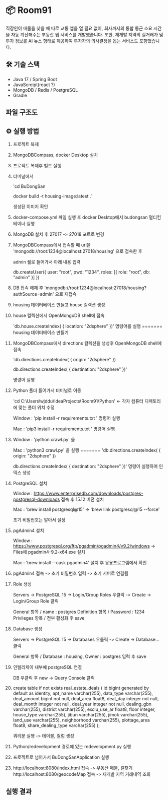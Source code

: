 # 📦 Room91

직장인이 매물을 찾을 때 따로 교통 앱을 열 필요 없이, 회사까지의 통합 통근 소요 시간을 자동 계산해주는 부동산 웹 서비스를 개발했습니다.
또한, 재개발 지역의 실거래가 및 투자 정보를 AI 뉴스 형태로 제공하여 투자자의 의사결정을 돕는 서비스도 포함했습니다.

## 🛠 기술 스택
- Java 17 / Spring Boot
- JavaScreipt(react ?)
- MongoDB / Redis / PostgreSQL
- Gradle

## 파일 구조도



## ⚙️ 실행 방법

1. 프로젝트 복제

2. MongoDBCompass, docker Desktop 설치

3. 프로젝트 복제후 빌드 실행

4. 터미널에서 

   'cd BuDongSan 

   docker build -t housing-image:latest .'

   생성된 이미지 확인

5. docker-compose.yml 파일 실행 후 docker Desktop에서 budongsan 멀티컨테이너 실행

6. MongoDB 설치 후 27017 -> 27018 포트로 변경

7. MongoDBCompass에서 접속할 때 url을 'mongodb://root:1234@localhost:27018/housing' 으로 접속한 후

   admin 쉘로 들어가서 아래 내용 입력

   db.createUser({
   user: "root",
   pwd: "1234",
   roles: [{ role: "root", db: "admin" }]
   })

8. DB 접속 해제 후 'mongodb://root:1234@localhost:27018/housing?authSource=admin' 으로 재접속

9. housing 데이터베이스 만들고 house 컬렉션 생성

10. house 컬렉션에서 OpenMongoDB shell에 접속

    'db.house.createIndex( { location: "2dsphere" })' 명령어를 실행
=======
    housing 데이터베이스 만들기

11. MongoDBCompass에서 directions 컬렉션을 생성후 OpenMongoDB shell에 접속

      'db.directions.createIndex( { origin: "2dsphere" })

      db.directions.createIndex( { destination: "2dsphere" })'

    명령어 실행

12. Python 폴더 들어가서 터미널로 이동

    'cd C:\Users\wjddu\IdeaProjects\Room91\Python' <- 각자 컴퓨터 디렉토리에 맞는 폴더 위치 수정
   
     Window : 'pip install -r requirements.txt ' 명령어 실행

     Mac : 'pip3 install -r requirements.txt ' 명령어 실행

13. Window : 'python crawl.py' 을

    Mac : 'python3 crawl.py' 을 실행
=======
      'db.directions.createIndex( { origin: "2dsphere" })
      
      db.directions.createIndex( { destination: "2dsphere" })' 
      명령어 실행하여 인덱스 생성

14. PostgreSQL 설치

    Window : https://www.enterprisedb.com/downloads/postgres-postgresql-downloads 접속 후 15.12 버전 설치

    Mac : 'brew install postgresql@15' -> 'brew link postgresql@15 --force'

    초기 비밀번호는 알아서 설정

15. pgAdmin4 설치

    Window : https://www.postgresql.org/ftp/pgadmin/pgadmin4/v9.2/windows -> Files에 pgadmin4-9.2-x64.exe 설치

    Mac : 'brew install --cask pgadmin4' 설치 후 응용프로그램에서 확인

16. pgAdmin4 접속 -> 초기 비밀번호 입력 -> 초기 서버로 연결됨

17. Role 생성

    Servers -> PostgreSQL 15 -> Login/Group Roles 우클릭 -> Create -> Login/Group Role 클릭

    General 항목 / name : postgres
    Definition 항목 / Password : 1234
    Privileges 항목 / 전부 활성화 후 save

18. Database 생성
   
    Servers -> PostgreSQL 15 -> Databases 우클릭 -> Create -> Database... 클릭

    General 항목 / Database : housing, Owner : postgres
    입력 후 save

19. 인텔리제이 내부에 postgreSQL 연결

    DB 우클릭 후 new -> Query Console 클릭
    
20. create table if not exists real_estate_deals (
    id bigint generated by default as identity,
    apt_name varchar(255),
    data_type varchar(255),
    deal_amount bigint not null,
    deal_area float8,
    deal_day integer not null,
    deal_month integer not null,
    deal_year integer not null,
    dealing_gbn varchar(255),
    district varchar(255),
    exclu_use_ar float8,
    floor integer,
    house_type varchar(255),
    jibun varchar(255),
    jimok varchar(255),
    land_use varchar(255),
    neighborhood varchar(255),
    plottage_area float8,
    share_dealing_type varchar(255)
    );

    쿼리문 실행 -> 테이블, 컬럼 생성

20. Python/redevelopment 경로에 있는 redevelopment.py 실행

21. 프로젝트로 넘어가서 BuDongSanApplication 실행

22. http://localhost:8080/index.html 접속 -> 부동산 매물, 길찾기
    http://localhost:8080/geocodeMap 접속 -> 재개발 지역 거래내역 조회
   
## 실행 결과
